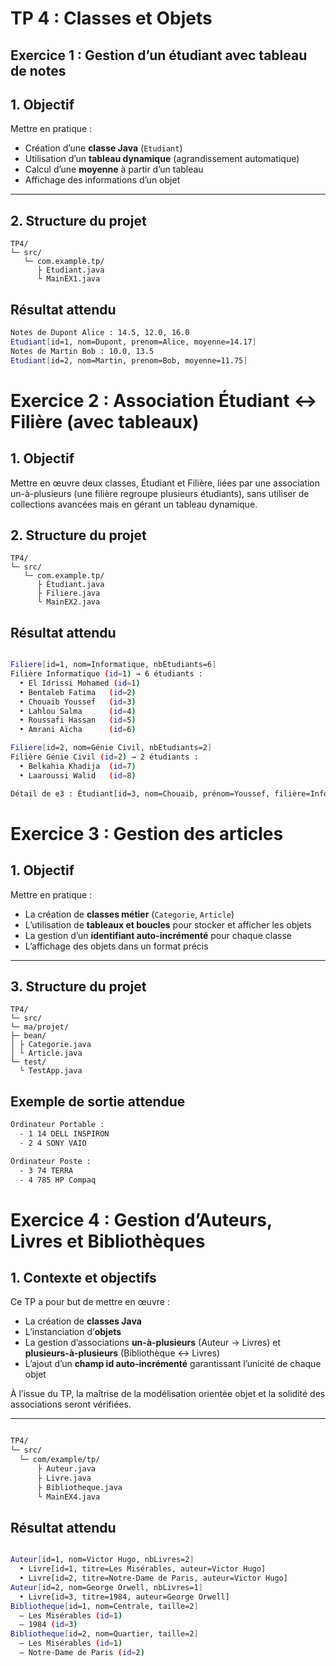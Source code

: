  # TP 4 : Classes et Objets


## Exercice 1 : Gestion d’un étudiant avec tableau de notes


## 1. Objectif
Mettre en pratique :  
- Création d’une **classe Java** (`Etudiant`)  
- Utilisation d’un **tableau dynamique** (agrandissement automatique)  
- Calcul d’une **moyenne** à partir d’un tableau  
- Affichage des informations d’un objet  

---

## 2. Structure du projet

```
TP4/
└─ src/
   └─ com.example.tp/
      ├ Etudiant.java
      └ MainEX1.java

```

## Résultat attendu

``` bash
Notes de Dupont Alice : 14.5, 12.0, 16.0
Etudiant[id=1, nom=Dupont, prenom=Alice, moyenne=14.17]
Notes de Martin Bob : 10.0, 13.5
Etudiant[id=2, nom=Martin, prenom=Bob, moyenne=11.75]

```

# Exercice 2 : Association Étudiant ↔ Filière (avec tableaux)

## 1. Objectif
Mettre en œuvre deux classes, Étudiant et Filière, liées par une association un-à-plusieurs (une filière regroupe plusieurs étudiants), sans utiliser de collections avancées mais en gérant un tableau dynamique.


## 2. Structure du projet
```
TP4/
└─ src/
   └─ com.example.tp/
      ├ Étudiant.java
      ├ Filiere.java
      └ MainEX2.java
```


## Résultat attendu

```bash

Filiere[id=1, nom=Informatique, nbEtudiants=6]
Filière Informatique (id=1) → 6 étudiants :
  • El Idrissi Mohamed (id=1)
  • Bentaleb Fatima   (id=2)
  • Chouaib Youssef   (id=3)
  • Lahlou Salma      (id=4)
  • Roussafi Hassan   (id=5)
  • Amrani Aïcha      (id=6)

Filiere[id=2, nom=Génie Civil, nbEtudiants=2]
Filière Génie Civil (id=2) → 2 étudiants :
  • Belkahia Khadija  (id=7)
  • Laaroussi Walid   (id=8)

Détail de e3 : Étudiant[id=3, nom=Chouaib, prénom=Youssef, filière=Informatique]

```


# Exercice 3 : Gestion des articles


## 1. Objectif
Mettre en pratique :  
- La création de **classes métier** (`Categorie`, `Article`)  
- L’utilisation de **tableaux et boucles** pour stocker et afficher les objets  
- La gestion d’un **identifiant auto-incrémenté** pour chaque classe  
- L’affichage des objets dans un format précis  

---

## 3. Structure du projet

```
TP4/
└─ src/
└─ ma/projet/
├─ bean/
│ ├ Categorie.java
│ └ Article.java
└─ test/
  └ TestApp.java

```

## Exemple de sortie attendue


``` bash
Ordinateur Portable :
  - 1 14 DELL INSPIRON
  - 2 4 SONY VAIO

Ordinateur Poste :
  - 3 74 TERRA
  - 4 785 HP Compaq

```



# Exercice 4 : Gestion d’Auteurs, Livres et Bibliothèques

## 1. Contexte et objectifs
Ce TP a pour but de mettre en œuvre :  
- La création de **classes Java**  
- L’instanciation d’**objets**  
- La gestion d’associations **un-à-plusieurs** (Auteur → Livres) et **plusieurs-à-plusieurs** (Bibliothèque ↔ Livres)  
- L’ajout d’un **champ id auto-incrémenté** garantissant l’unicité de chaque objet  

À l’issue du TP, la maîtrise de la modélisation orientée objet et la solidité des associations seront vérifiées.

---

 ``` bash

TP4/
└─ src/
   └─ com/example/tp/
       ├ Auteur.java        
       ├ Livre.java          
       ├ Bibliotheque.java  
       └ MainEX4.java           

```


## Résultat attendu

``` bash

Auteur[id=1, nom=Victor Hugo, nbLivres=2]
  • Livre[id=1, titre=Les Misérables, auteur=Victor Hugo]
  • Livre[id=2, titre=Notre-Dame de Paris, auteur=Victor Hugo]
Auteur[id=2, nom=George Orwell, nbLivres=1]
  • Livre[id=3, titre=1984, auteur=George Orwell]
Bibliotheque[id=1, nom=Centrale, taille=2]
  – Les Misérables (id=1)
  – 1984 (id=3)
Bibliotheque[id=2, nom=Quartier, taille=2]
  – Les Misérables (id=1)
  – Notre-Dame de Paris (id=2)

```

